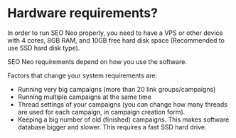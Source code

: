 # Hardware requirements?

In order to run SEO Neo properly, you need to have a VPS or other device with 4 cores, 8GB RAM, and 10GB free hard disk space (Recommended to use SSD hard disk type).

SEO Neo requirements depend on how you use the software.&#x20;

Factors that change your system requirements are:

* Running very big campaigns (more than 20 link groups/campaigns)
* Running multiple campaigns at the same time
* Thread settings of your campaigns (you can change how many threads are used for each campaign, in campaign creation form).
* Keeping a big number of old (finished) campaigns. This makes software database bigger and slower. This requires a fast SSD hard drive.
